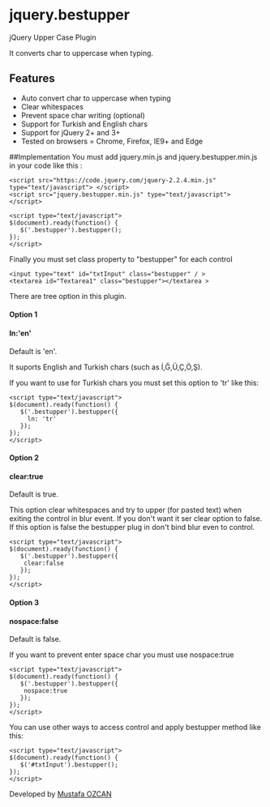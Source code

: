 # jquery.bestupper
jQuery Upper Case Plugin

It converts char to uppercase when typing.

## Features
- Auto convert char to uppercase when typing
- Clear whitespaces
- Prevent space char writing (optional)
- Support for Turkish and English chars
- Support for jQuery 2+ and 3+
- Tested on browsers = Chrome, Firefox, IE9+ and Edge



##Implementation
You must add jquery.min.js and jquery.bestupper.min.js in your code like this : 
```
<script src="https://code.jquery.com/jquery-2.2.4.min.js" type="text/javascript"> </script> 
<script src="jquery.bestupper.min.js" type="text/javascript"> </script>

<script type="text/javascript"> 
$(document).ready(function() { 
   $('.bestupper').bestupper(); 
}); 
</script>
```

Finally you must set class property to "bestupper" for each control

```
<input type="text" id="txtInput" class="bestupper" / > 
<textarea id="Textarea1" class="bestupper"></textarea >
```

There are tree option in this plugin. 
#### <i class="icon-pencil"></i> Option 1
#### ln:'en'

Default is 'en'. 

It suports English and Turkish chars (such as İ,Ğ,Ü,Ç,Ö,Ş). 

If you want to use for Turkish chars you must set this option to 'tr' like this:

```
<script type="text/javascript">
$(document).ready(function() { 
   $('.bestupper').bestupper({ 
     ln: 'tr'
   }); 
}); 
</script>
```

#### <i class="icon-pencil"></i> Option 2
#### clear:true 
Default is true. 

This option clear whitespaces and try to upper (for pasted text) when exiting the control in blur event. 
If you don't want it ser clear option to false. If this option is false the bestupper plug in don't bind blur even to control. 

```
<script type="text/javascript">
$(document).ready(function() { 
   $('.bestupper').bestupper({ 
    clear:false
   }); 
}); 
</script>
```

#### <i class="icon-pencil"></i> Option 3
#### nospace:false 

Default is false. 

If you want to prevent enter space char you must use nospace:true 

```
<script type="text/javascript">
$(document).ready(function() { 
   $('.bestupper').bestupper({ 
    nospace:true
   }); 
}); 
</script>
```

You can use other ways to access control and apply bestupper method like this: 
```
<script type="text/javascript"> 
$(document).ready(function() { 
   $('#txtInput').bestupper(); 
}); 
</script>
```

Developed by [Mustafa OZCAN](http://www.mustafaozcan.net)
